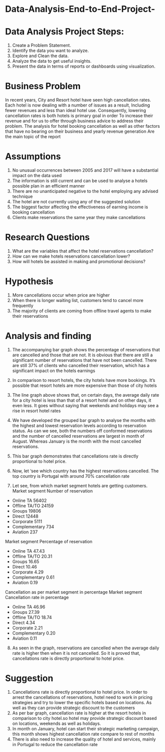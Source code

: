 # Data-Analysis-End-to-End-Project-

# Data Analysis Project Steps:
1. Create a Problem Statement.
2. Identify the data you want to analyze.
3. Explore and Clean the data.
4. Analyze the data to get useful insights.
5. Present the data in terms of reports or dashboards using visualization.


# Business Problem
In recent years, City and Resort hotel have seen high cancellation rates. Each hotel is now dealing with a number of issues as a result, Including fewer revenues and less than ideal hotel use. Consequently, lowering cancellation rates is both hotels is primary goal in order To increase their revenue and for us to offer through business advice to address their problem.
The analysis for hotel booking cancellation as well as other factors that have no bearing on their business and yearly revenue generation Are the main topic of the report

# Assumptions 
1. No unusual occurrences between 2005 and 2017 will have a substantial impact on the data used 
2. The information is still current and can be used to analyse a hotels possible plan in an efficient manner 
3. There are no unanticipated negative to the hotel employing any advised technique 
4. The hotel are not currently using any of the suggested solution 
5. The biggest factor affecting the effectiveness of earning income is booking cancellation 
6. Clients make reservations the same year they make cancellations


# Research Questions 
1. What are the variables that affect the hotel reservations cancellation?
2. How can we make hotels reservations cancellation lower?
3. How will hotels be assisted in making and promotional decisions?


# Hypothesis 
1. More cancellations occur when price are higher 
2. When there is longer waiting list, customers tend to cancel more frequently 
3. The majority of clients are coming from offline travel agents to make their reservations


# Analysis and finding 
1. The accompanying bar graph shows the percentage of reservations that are cancelled and those that are not. It is obvious that there are still a significant number of reservations that have not been cancelled. There are still 37% of clients who cancelled their reservation, which has a significant impact on the hotels earnings 

2. In comparison to resort hotels, the city hotels have more bookings. It’s possible that resort hotels are more expensive than those of city hotels

3. The line graph above shows that, on certain days, the average daily rate for a city hotel is less than that of a resort hotel and on other days, it even less. It goes without saying that weekends and holidays may see a rise in resort hotel rates 

4. We have developed the grouped bar graph to analyse the months with the highest and lowest reservation levels according to reservation status. As can we see, both the numbers off conformed reservations and the number of cancelled reservations are largest in month of August. Whereas January is the month with the most cancelled reservations.

5. This bar graph demonstrates that cancellations rate is directly proportional to hotel price. 

6. Now, let ‘see which country has the highest reservations cancelled. The top country is Portugal with around 70% cancellation rate

7. Let see, from which market segment hotels are getting customers. 
Market segment	Number of reservation 
- Online TA	56402
- Offline TA/TO	24159
- Groups	19806
- Direct	12448
- Corporate	5111
- Complementary	734
- Aviation	237

Market segment	Percentage of reservation 
- Online TA 	47.43
- Offline TA/TO	20.31
- Groups	16.65
- Direct 	10.46
- Corporate	4.29
- Complementary	0.61
- Aviation 	0.19
 
Cancellation as per market segment in percentage 
Market segment 	Cancellation rate in percentage 
- Online TA	46.96
- Groups	27.39
- Offline TA/TO	18.74
- Direct	4.34
- Corporate	2.21
- Complementary	0.20
- Aviation	0.11


8. As seen in the graph, reservations are cancelled when the average daily rate is higher then when it is not cancelled. So it is proved that, cancellations rate is directly proportional to hotel price. 

# Suggestion 
1.	Cancellations rate is directly proportional to hotel price. In order to arrest the cancellations of reservations, hotel need to work in pricing strategies and try to lower the specific hotels based on locations. As well as they can provide strategic discount to the customers 
2.	As per bar graph, cancellation rate is higher at the resort hotels in comparison to city hotel.so hotel may provide strategic discount based on locations, weekends as well as holidays.
3.	In month on January, hotel can start their strategic marketing campaign, this month shows highest cancellation rate compare to rest of months 
4.	There is also need to increase the quality of hotel and services, mainly in Portugal to reduce the cancellation rate 
